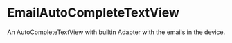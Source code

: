 # EmailAutoCompleteTextView
An AutoCompleteTextView with builtin Adapter with the emails in the device.
